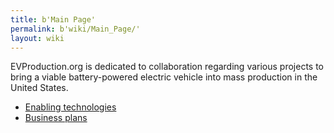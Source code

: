 ```yaml
---
title: b'Main Page'
permalink: b'wiki/Main_Page/'
layout: wiki
---
```


EVProduction.org is dedicated to collaboration regarding various
projects to bring a viable battery-powered electric vehicle into mass
production in the United States.

-   [Enabling technologies](/wiki/Enabling_technologies "wikilink")
-   [Business plans](/wiki/Business_plans "wikilink")
